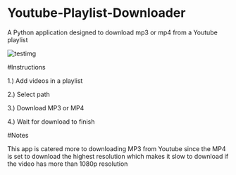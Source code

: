 # Youtube-Playlist-Downloader

A Python application designed to download mp3 or mp4 from a Youtube playlist

![testimg](https://user-images.githubusercontent.com/72486298/187301565-a247575a-13c5-482f-86b2-9696de12688e.png)

#Instructions

1.) Add videos in a playlist

2.) Select path

3.) Download MP3 or MP4

4.) Wait for download to finish


#Notes

This app is catered more to downloading MP3 from Youtube since the MP4 is set to download the highest resolution which makes it slow to download if the video has more than 1080p resolution
